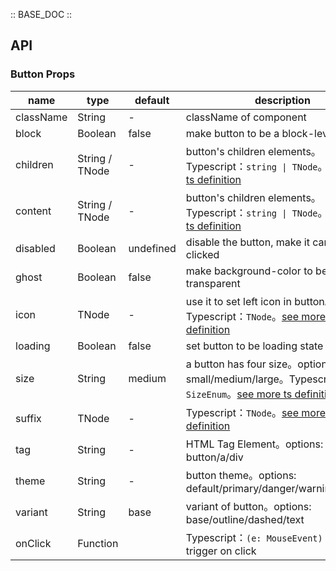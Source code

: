 :: BASE_DOC ::

## API
### Button Props

name | type | default | description | required
-- | -- | -- | -- | --
className | String | - | className of component | N
block | Boolean | false | make button to be a block-level element | N
children | String / TNode | - | button's children elements。Typescript：`string \| TNode`。[see more ts definition](https://github.com/Tencent/tdesign-omi/blob/develop/src/common.ts) | N
content | String / TNode | - | button's children elements。Typescript：`string \| TNode`。[see more ts definition](https://github.com/Tencent/tdesign-omi/blob/develop/src/common.ts) | N
disabled | Boolean | undefined | disable the button, make it can not be clicked | N
ghost | Boolean | false | make background-color to be transparent | N
icon | TNode | - | use it to set left icon in button。Typescript：`TNode`。[see more ts definition](https://github.com/Tencent/tdesign-omi/blob/develop/src/common.ts) | N
loading | Boolean | false | set button to be loading state | N
size | String | medium | a button has four size。options: small/medium/large。Typescript：`SizeEnum`。[see more ts definition](https://github.com/Tencent/tdesign-omi/blob/develop/src/common.ts) | N
suffix | TNode | - | Typescript：`TNode`。[see more ts definition](https://github.com/Tencent/tdesign-omi/blob/develop/src/common.ts) | N
tag | String | - | HTML Tag Element。options: button/a/div | N
theme | String | - | button theme。options: default/primary/danger/warning/success | N
variant | String | base | variant of button。options: base/outline/dashed/text | N
onClick | Function |  | Typescript：`(e: MouseEvent) => void`<br/>trigger on click | N
